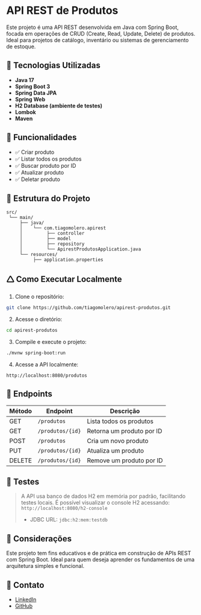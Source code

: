 # API REST de Produtos

Este projeto é uma API REST desenvolvida em Java com Spring Boot, focada em operações de CRUD (Create, Read, Update, Delete) de produtos. Ideal para projetos de catálogo, inventário ou sistemas de gerenciamento de estoque.

## 🔧 Tecnologias Utilizadas

* **Java 17**
* **Spring Boot 3**
* **Spring Data JPA**
* **Spring Web**
* **H2 Database (ambiente de testes)**
* **Lombok**
* **Maven**

## 🚀 Funcionalidades

* ✅ Criar produto
* ✅ Listar todos os produtos
* ✅ Buscar produto por ID
* ✅ Atualizar produto
* ✅ Deletar produto

## 📁 Estrutura do Projeto

```
src/
 └── main/
     ├── java/
     │    └── com.tiagomolero.apirest
     │         ├── controller
     │         ├── model
     │         ├── repository
     │         └── ApirestProdutosApplication.java
     └── resources/
          ├── application.properties
```

## 🛆 Como Executar Localmente

1. Clone o repositório:

```bash
git clone https://github.com/tiagomolero/apirest-produtos.git
```

2. Acesse o diretório:

```bash
cd apirest-produtos
```

3. Compile e execute o projeto:

```bash
./mvnw spring-boot:run
```

4. Acesse a API localmente:

```
http://localhost:8080/produtos
```

## 🔄 Endpoints

| Método | Endpoint         | Descrição                 |
| ------ | ---------------- | ------------------------- |
| GET    | `/produtos`      | Lista todos os produtos   |
| GET    | `/produtos/{id}` | Retorna um produto por ID |
| POST   | `/produtos`      | Cria um novo produto      |
| PUT    | `/produtos/{id}` | Atualiza um produto       |
| DELETE | `/produtos/{id}` | Remove um produto por ID  |

## 🥪 Testes

> A API usa banco de dados H2 em memória por padrão, facilitando testes locais.
> É possível visualizar o console H2 acessando:
> `http://localhost:8080/h2-console`
>
> * JDBC URL: `jdbc:h2:mem:testdb`

## 📌 Considerações

Este projeto tem fins educativos e de prática em construção de APIs REST com Spring Boot. Ideal para quem deseja aprender os fundamentos de uma arquitetura simples e funcional.

## 📢 Contato

* [LinkedIn](https://www.linkedin.com/in/tiagomolero/)
* [GitHub](https://github.com/tiagomolero)
